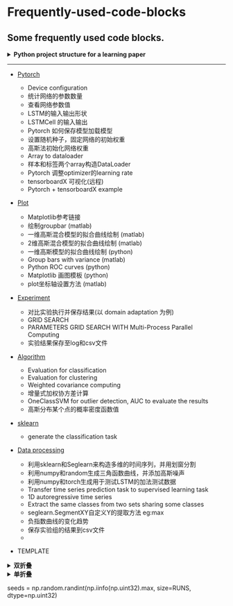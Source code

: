 # Frequently-used-code-blocks
Some frequently used code blocks.
---

<details>
<summary><strong>   Python project structure for a learning paper  </strong></summary>

  Reference: [DeepADoTS](https://github.com/KDD-OpenSource/DeepADoTS), Self's AnomalyDetection
  
<pre>
- Dataset(Fold)                - 保存和处理真实数据集
  - dataset1(Fold)                - 用来保存数据, with Figure
  - dataset2(Fold)                - 用来保存数据, with Figure
  - dataset.py(class)             - 数据集Class
  
- Synthetic Dataset(Fold)             - 生成保存模拟数据集
  - dataset1(Fold)                - 用来保存数据
  - dataset1(Fold)                - 用来保存数据
  - Synthetic.py(Class)          - 仿真数据类
  
- Models(Fold)                 - 模型文件夹
  - algorithm_utils.py(Base)      - base function for other model 模型的通用函数定义
  - model1.py(Class)              - 定义model1的类
  - model2.py(Class)              - 定义model2的类
  
- Evaluation(Fold)             - 评价网络优劣
  - config.py(Helper)             - copy from DeepADoTS Des: create the logging file
  - evaluator(Class)              - input is list of dataset, list of models
  - evaluate_self(Exp)            - experiment to evaluate proposed method 
  - evaluate_deep(Exp)            - experiment to evaluate other deep method
  - evaluate_sk(Exp)              - experiment to evaluate traditional method
  - Results(Fold)                 - fold to save evaluation results
    - logs(Fold)                      - fold to save logging file
    - csv(Fold)                       - fold to save the csv results
    - fig(Fold)                       - fold to save fig if needed
    
- Analysis(Fold)               - 分析实验方法
  - evaluate_component1.py(exp)   - 衡量一个部分的效果
  - plotExample1.py(Exp)          - 可视化一个数据集的结果(从models,Evaluation中继承方法)
  - Results(Fold)                 - fold to save evaluation results
    - logs(Fold)                      - fold to save logging file
    - csv(Fold)                       - fold to save the csv results
    - fig(Fold)                       - fold to save fig if needed
    
- Refpackages(Fold)            - 保存参考代码
  - Package1(Fold)                - 下载保存package1, indluding the necessary dataset
  - rerunpackage1(exp)            - rerun package1，确定代码的正确性
  - Mypackage1.py(Class)          - 重新包装代码已适用于自己,(从Package1中中继承类)
  - Checkpackage1.py(exp)         - 测试代码是否适用于自己,(从models,Evaluation中继承方法)
  - Results(Fold)                 - fold to save evaluation results
    - logs(Fold)                      - fold to save logging file
    - csv(Fold)                       - fold to save the csv results
    - fig(Fold)                       - fold to save fig if needed
</pre>

TIPS:
  - 文件夹命名方式：首字母大写
  - py文件命名方式：小写
  - 类命名方式：大写， 类对象命名方式：首字母大写
  - 函数命名方式：大小写间隔
  - 变量命名方式：小写_小写

</details>

-----------------------------------------------------------------------------------------------------------------------------------

- [Pytorch](https://github.com/zhaojiachen1994/Frequently-used-code-blocks/blob/master/pytorch.md)
  - Device configuration
  - 统计网络的参数数量
  - 查看网络参数值
  - LSTM的输入输出形状
  - LSTMCell 的输入输出
  - Pytorch 如何保存模型加载模型
  - 设置随机种子，固定网络的初始权重
  - 高斯法初始化网络权重
  - Array to dataloader
  - 样本和标签两个array构造DataLoader
  - Pytorch 调整optimizer的learning rate
  - tensorboardX 可视化(远程)
  - Pytorch + tensorboardX example
  
- [Plot](https://github.com/zhaojiachen1994/Frequently-used-code-blocks/blob/master/Plot.md)
  - Matplotlib参考链接
  - 绘制groupbar (matlab)
  - 一维高斯混合模型的拟合曲线绘制 (matlab)
  - 2维高斯混合模型的拟合曲线绘制 (matlab)
  - 一维高斯模型的拟合曲线绘制 (python)
  - Group bars with variance (matlab)
  - Python ROC curves (python)
  - Matplotlib 画图模板 (python)
  - plot坐标轴设置方法 (matlab)
  
- [Experiment](https://github.com/zhaojiachen1994/Frequently-used-code-blocks/blob/master/Experiments.md)
  - 对比实验执行并保存结果(以 domain adaptation 为例)
  - GRID SEARCH
  - PARAMETERS GRID SEARCH WITH Multi-Process Parallel Computing
  - 实验结果保存至log和csv文件
  
  
- [Algorithm](https://github.com/zhaojiachen1994/Frequently-used-code-blocks/blob/master/algorithm.md)
  - Evaluation for classification
  - Evaluation for clustering
  - Weighted covariance computing
  - 增量式加权协方差计算
  - OneClassSVM for outlier detection, AUC to evaluate the results
  - 高斯分布某个点的概率密度函数值

- [sklearn](https://github.com/zhaojiachen1994/Frequently-used-code-blocks/blob/master/sklearn.md)
  - generate the classification task

- [Data processing](https://github.com/zhaojiachen1994/Frequently-used-code-blocks/blob/master/Data%20Processing.md)
  - 利用sklearn和Seglearn来构造多维的时间序列，并用划窗分割
  - 利用numpy和random生成三角函数曲线，并添加高斯噪声
  - 利用numpy和torch生成用于测试LSTM的加法测试数据
  - Transfer time series prediction task to supervised learning task
  - 1D autoregressive time series
  - Extract the same classes from two sets sharing some classes
  - seglearn.SegmentXY自定义Y的提取方法 eg:max
  - 负指数曲线的变化趋势
  - 保存实验组的结果到csv文件
  - 
  
  
- TEMPLATE
<details><summary><strong>   双折叠  </strong></summary><blockquote>
  
        <details><summary><strong>   Title  </strong></summary><blockquote>
        <details><summary><strong>   Code  </strong></summary><blockquote>

        ```matlab
        code
        ```

        </blockquote></details>

        <details open><summary><strong>   Figure  </strong></summary>  
        <div align=left><img src ="https://github.com/zhaojiachen1994/Frequently-used-code-blocks/blob/master/Figures/groupedbar.png" width="300" height="150"/></div>
        </details>

        </blockquote></details>

        -----------------------------------------------------------------------------------------------------------------------------------

</blockquote></details>

<details><summary><strong>   单折叠  </strong></summary><blockquote>
  
    <details>
    <summary><strong>   Python ROC curves  </strong></summary>

     ```python
     
     ```

    </details>

    <div align=left><img src ="https://github.com/zhaojiachen1994/Frequently-used-code-blocks/blob/master/Figures/rocplot.png" width="200" height="120"/></div>

    -----------------------------------------------------------------------------------------------------------------------------------

</blockquote></details>

seeds = np.random.randint(np.iinfo(np.uint32).max, size=RUNS, dtype=np.uint32)
